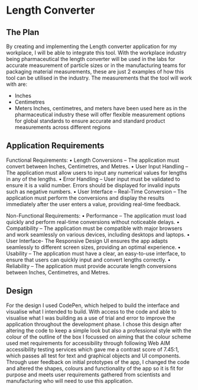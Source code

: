 # Length Converter


## The Plan
By creating and implementing the Length converter application for my workplace, I will be able to integrate this tool. With the workplace industry being pharmaceutical the length converter will be used in the labs for accurate measurement of particle sizes or in the manufacturing teams for packaging material measurements, these are just 2 examples of how this tool can be utilised in the industry. The measurements that the tool will work with are:
* Inches
* Centimetres 
* Meters
Inches, centimetres, and meters have been used here as in the pharmaceutical industry these will offer flexible measurement options for global standards to ensure accurate and standard product measurements across different regions 

## Application Requirements 
Functional Requirements:
•	Length Conversions – The application must convert between Inches, Centimetres, and Metres.
•	User Input Handling – The application must allow users to input any numerical values for lengths in any of the lengths.
•	Error Handling – User input must be validated to ensure it is a valid number. Errors should be displayed for invalid inputs such as negative numbers.
•	User Interface – Real-Time Conversion – The application must perform the conversions and display the results immediately after the user enters a value, providing real-time feedback.

Non-Functional Requirements:
•	Performance – The application must load quickly and perform real-time conversions without noticeable delays.
•	Compatibility – The application must be compatible with major browsers and work seamlessly on various devices, including desktops and laptops.
•	User Interface- The Responsive Design UI ensures the app adapts seamlessly to different screen sizes, providing an optimal experience. 
•	Usability – The application must have a clear, an easy-to-use interface, to ensure that users can quickly input and convert lengths correctly.
•	Reliability – The application must provide accurate length conversions between Inches, Centimetres, and Metres.

## Design
For the design I used CodePen, which helped to build the interface and visualise what I intended to build. With access to the code and able to visualise what I was building as a use of trial and error to improve the application throughout the  development phase. I chose this design after altering the code to keep a simple look but also a professional style with the colour of the outline of the box  I focussed on aiming that the colour scheme used met requirements for accessibility through following Web AIM accessibility testing services which gave me a contrast score of 7.45:1, which passes all test for text and graphical objects and UI components. Through user feedback on initial prototypes of the app, I changed the code and altered the shapes, colours and functionality of the app so it is fit for purpose and meets user requirements gathered from scientists and manufacturing who will need to use this application.
